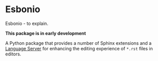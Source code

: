 # Esbonio

Esbonio - to explain.

**This package is in early development**

A Python package that provides a number of Sphinx extensions and a [Language Server](https://microsoft.github.io/language-server-protocol/) for enhancing
the editing experience of `*.rst` files in editors.
